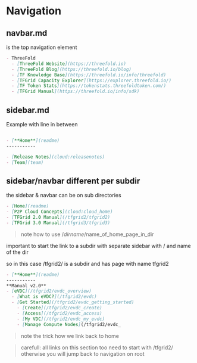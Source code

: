# Navigation

## navbar.md

is the top navigation element

```markdown
- ThreeFold
  - [ThreeFold Website](https://threefold.io)
  - [ThreeFold Blog](https://threefold.io/blog)
  - [TF Knowledge Base](https://threefold.io/info/threefold)
  - [TFGrid Capacity Explorer](https://explorer.threefold.io/)
  - [TF Token Stats](https://tokenstats.threefoldtoken.com/)
  - [TFGrid Manual](https://threefold.io/info/sdk)

```

## sidebar.md

Example with line in between

```markdown

- [**Home**](readme)
-----------

- [Release Notes](cloud:releasenotes)
- [Team](team)

```

## sidebar/navbar different per subdir

the sidebar & navbar can be on sub directories

```markdown
- [Home](readme)
- [P2P Cloud Concepts](cloud:cloud_home)
- [TFGrid 2.0 Manual](/tfgrid2/tfgrid2)
- [TFGrid 3.0 Manual](/tfgrid3/tfgrid3)
```

> note how to use /$dirname/$name_of_home_page_in_dir

important to start the link to a subdir with separate sidebar with / and name of the dir

so in this case /tfgrid2/ is a subdir and has page with name tfgrid2

```markdown
- [**Home**](readme)
-----------
**Manual v2.0**
- [eVDC](/tfgrid2/evdc_overview)
  - [What is eVDC?](/tfgrid2/evdc)
  - [Get Started](/tfgrid2/evdc_getting_started)
    - [Create](/tfgrid2/evdc_create)
    - [Access](/tfgrid2/evdc_access)
    - [My VDC](/tfgrid2/evdc_my_evdc)
    - [Manage Compute Nodes](/tfgrid2/evdc_
```

> note the trick how we link back to home

> carefull: all links on this section too need to start with /tfgrid2/ otherwise you will jump back to navigation on root